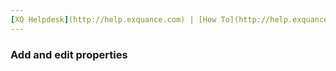 ```yaml
---
[XQ Helpdesk](http://help.exquance.com) | [How To](http://help.exquance.com//howto/index.html) | Add and edit properties
---
```

### Add and edit properties